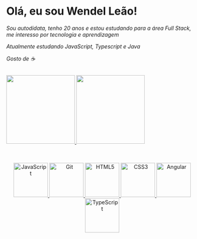 # Olá, eu sou Wendel Leão!
*Sou autodidata, tenho 20 anos e estou estudando para a área Full Stack, me interesso por tecnologia e aprendizagem*

*Atualmente estudando JavaScript, Typescript e Java*

*Gosto de ☕*


##

<div>
  <a href="https://github.com/WendelLR99">
  <img height="180em" src="https://github-readme-stats.vercel.app/api?username=WendelLR99&show_icons=true&theme=dark&include_all_commits=true&count_private=true"/>
  <img height="180em" src="https://github-readme-stats.vercel.app/api/top-langs/?username=WendelLR99&layout=compact&langs_count=7&theme=dark"/>
</div>
  
##
  
<div align="center"><br>
  <img alt="JavaScript" src="https://cdn.jsdelivr.net/gh/devicons/devicon/icons/javascript/javascript-original.svg" style="height:90px; width:90px;"/>
  <img alt="Git" src="https://cdn.jsdelivr.net/gh/devicons/devicon/icons/git/git-original.svg" style="height:90px; width:90px;"/>
  <img alt="HTML5" src="https://cdn.jsdelivr.net/gh/devicons/devicon/icons/html5/html5-original.svg" style="height:90px; width:90px;"/>
  <img alt="CSS3" src="https://cdn.jsdelivr.net/gh/devicons/devicon/icons/css3/css3-original.svg" style="height:90px; width:90px;"/>
  <img  alt="Angular" style="height:90px; width:90px;" src="https://cdn.jsdelivr.net/gh/devicons/devicon/icons/angularjs/angularjs-original.svg" />
  <img alt="TypeScript" style="height:90px; width:90px;" src="https://cdn.jsdelivr.net/gh/devicons/devicon/icons/typescript/typescript-original.svg" />        
</div>